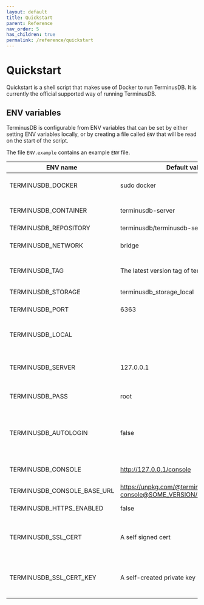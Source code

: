 ```yaml
---
layout: default
title: Quickstart
parent: Reference
nav_order: 5
has_children: true
permalink: /reference/quickstart
---
```


# Quickstart

Quickstart is a shell script that makes use of Docker to run TerminusDB.
It is currently the official supported way of running TerminusDB.

## ENV variables

TerminusDB is configurable from ENV variables that can be set by either setting ENV
variables locally, or by creating a file called `ENV` that will be read on the start
of the script.

The file `ENV.example` contains an example `ENV` file.

| ENV name                    | Default value                                                               | Purpose                                                       |
|-----------------------------|-----------------------------------------------------------------------------|---------------------------------------------------------------|
| TERMINUSDB_DOCKER           | sudo docker                                                                 | Default docker command                                        |
| TERMINUSDB_CONTAINER        | terminusdb-server                                                           | Name of the running container                                 |
| TERMINUSDB_REPOSITORY       | terminusdb/terminusdb-server                                                | Docker image                                                  |
| TERMINUSDB_NETWORK          | bridge                                                                      | Docker network mode                                           |
| TERMINUSDB_TAG              | The latest version tag of terminusdb-server                                 | TerminusDB docker image version                               |
| TERMINUSDB_STORAGE          | terminusdb_storage_local                                                    | Storage volume name                                           |
| TERMINUSDB_PORT             | 6363                                                                        | Port to run TerminusDB                                        |
| TERMINUSDB_LOCAL            |                                                                             | Local folder to mount inside container                        |
| TERMINUSDB_SERVER           | 127.0.0.1                                                                   | Server on which TerminusDB will run                           |
| TERMINUSDB_PASS             | root                                                                        | Password for accessing TerminusDB                             |
| TERMINUSDB_AUTOLOGIN        | false                                                                       | Whether the administration console should automatically login |
| TERMINUSDB_CONSOLE          | http://127.0.0.1/console                                                    | URL for browser top open console                              |
| TERMINUSDB_CONSOLE_BASE_URL | https://unpkg.com/@terminusdb/terminusdb-console@SOME_VERSION/console/dist/ | URL to hosted console                                         |
| TERMINUSDB_HTTPS_ENABLED    | false                                                                       | Enable HTTPS                                                  |
| TERMINUSDB_SSL_CERT         | A self signed cert                                                          | Path to SSL cert inside terminusdb-server container           |
| TERMINUSDB_SSL_CERT_KEY     | A self-created private key                                                  | Path to private key for SSL cert inside container             |
